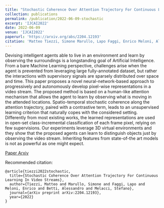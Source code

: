 ```yaml
---
title: "Stochastic Coherence Over Attention Trajectory For Continuous Learning In Video Streams"
collection: publications
permalink: /publication/2022-06-09-stochastic
excerpt: 'IJCAI2022'
date: 2022-06-09
venue: 'IJCAI2022'
paperurl: 'https://arxiv.org/abs/2204.12193'
citation: 'Matteo Tiezzi, Simone Marullo, Lapo Faggi, Enrico Meloni, Alessandro Betti, Stefano Melacci (2022). &quot;Stochastic Coherence Over Attention Trajectory For Continuous Learning In Video Streams &quot; <i>IJCAI</i>'
---
```


Devising intelligent agents able to live in an environment and learn by observing the surroundings is a longstanding goal of Artificial Intelligence. From a bare Machine Learning perspective, challenges arise when the agent is prevented from leveraging large fully-annotated dataset, but rather the interactions with supervisory signals are sparsely distributed over space and time. This paper proposes a novel neural-network-based approach to progressively and autonomously develop pixel-wise representations in a video stream. The proposed method is based on a human-like attention mechanism that allows the agent to learn by observing what is moving in the attended locations. Spatio-temporal stochastic coherence along the attention trajectory, paired with a contrastive term, leads to an unsupervised learning criterion that naturally copes with the considered setting. Differently from most existing works, the learned representations are used in open-set class-incremental classification of each frame pixel, relying on few supervisions. Our experiments leverage 3D virtual environments and they show that the proposed agents can learn to distinguish objects just by observing the video stream. Inheriting features from state-of-the art models is not as powerful as one might expect.

[Paper Arxiv](https://arxiv.org/abs/2204.12193)

Recommended citation: 
```
@article{tiezzi2022stochastic,
  title={Stochastic Coherence Over Attention Trajectory For Continuous Learning In Video Streams},
  author={Tiezzi, Matteo and Marullo, Simone and Faggi, Lapo and Meloni, Enrico and Betti, Alessandro and Melacci, Stefano},
  journal={arXiv preprint arXiv:2204.12193},
  year={2022}
}
```